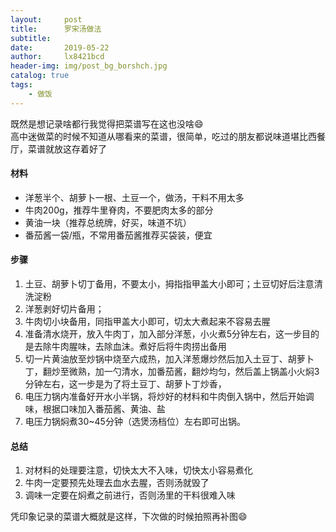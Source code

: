```yaml
---
layout:     post
title:      罗宋汤做法
subtitle:   
date:       2019-05-22
author:     lx8421bcd
header-img: img/post_bg_borshch.jpg
catalog: true
tags:
    - 做饭
---
```


既然是想记录啥都行我觉得把菜谱写在这也没啥😄  
高中迷做菜的时候不知道从哪看来的菜谱，很简单，吃过的朋友都说味道堪比西餐厅，菜谱就放这存着好了

#### 材料
* 洋葱半个、胡萝卜一根、土豆一个，做汤，干料不用太多  
* 牛肉200g，推荐牛里脊肉，不要肥肉太多的部分  
* 黄油一块（推荐总统牌，好买，味道不坑）
* 番茄酱一袋/瓶，不常用番茄酱推荐买袋装，便宜

#### 步骤
1. 土豆、胡萝卜切丁备用，不要太小，拇指指甲盖大小即可；土豆切好后注意清洗淀粉
2. 洋葱剥好切片备用；
3. 牛肉切小块备用，同指甲盖大小即可，切太大煮起来不容易去腥
4. 准备清水烧开，放入牛肉丁，加入部分洋葱，小火煮5分钟左右，这一步目的是去除牛肉腥味，去除血沫。煮好后将牛肉捞出备用
5. 切一片黄油放至炒锅中烧至六成热，加入洋葱爆炒然后加入土豆丁、胡萝卜丁，翻炒至微熟，加一勺清水，加番茄酱，翻炒均匀，然后盖上锅盖小火焖3分钟左右，这一步是为了将土豆丁、胡萝卜丁炒香，
6. 电压力锅内准备好开水小半锅，将炒好的材料和牛肉倒入锅中，然后开始调味，根据口味加入番茄酱、黄油、盐
7. 电压力锅焖煮30~45分钟（选煲汤档位）左右即可出锅。

#### 总结
1. 对材料的处理要注意，切快太大不入味，切快太小容易煮化
2. 牛肉一定要预先处理去血水去腥，否则汤就毁了
3. 调味一定要在焖煮之前进行，否则汤里的干料很难入味


凭印象记录的菜谱大概就是这样，下次做的时候拍照再补图😄
